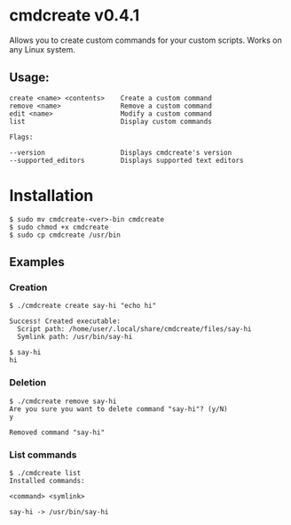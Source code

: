 # cmdcreate v0.4.1
Allows you to create custom commands for your custom scripts. Works on any Linux system.

## Usage:

```
create <name> <contents>    Create a custom command
remove <name>               Remove a custom command
edit <name>                 Modify a custom command
list                        Display custom commands

Flags:

--version                   Displays cmdcreate's version
--supported_editors         Displays supported text editors
```

# Installation
```
$ sudo mv cmdcreate-<ver>-bin cmdcreate
$ sudo chmod +x cmdcreate
$ sudo cp cmdcreate /usr/bin
```

## Examples

### Creation
```
$ ./cmdcreate create say-hi "echo hi"

Success! Created executable:
  Script path: /home/user/.local/share/cmdcreate/files/say-hi
  Symlink path: /usr/bin/say-hi

$ say-hi
hi
```

### Deletion
```
$ ./cmdcreate remove say-hi
Are you sure you want to delete command "say-hi"? (y/N)
y

Removed command "say-hi"
```

### List commands
```
$ ./cmdcreate list
Installed commands:

<command> <symlink>

say-hi -> /usr/bin/say-hi
```
